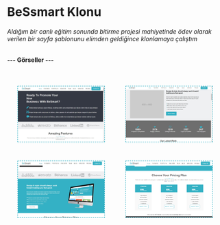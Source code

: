 # BeSsmart Klonu
###### Aldığım bir canlı eğitim sonunda bitirme projesi mahiyetinde ödev olarak verilen bir sayfa şablonunu elimden geldiğince klonlamaya çalıştım 

<h4 class='' style='margin:30px auto;'>--- Görseller ---</h4>
<div align="center">
    <div style="
        display:flex;flex-direciton:column;flex-wrap:wrap;height:350px;justify-content:space-around;align-content:space-around;
    ">
        <img width="40%" style="border:1px dashed #34b1c4" src="./assets/readme/gorsel1.jpg" />
        <img width="40%" style="border:1px dashed #34b1c4" src="./assets/readme/gorsel2.jpg" />
        <img width="40%" style="border:1px dashed #34b1c4" src="./assets/readme/gorsel3.jpg" />
        <img width="40%" style="border:1px dashed #34b1c4" src="./assets/readme/gorsel4.jpg" />
    </div>
</div>
